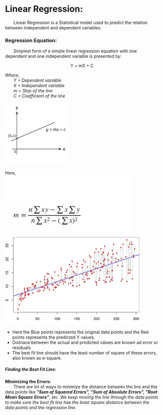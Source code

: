 # Linear Regression:
&nbsp;&nbsp;&nbsp;&nbsp;&nbsp;&nbsp; Linear Regression is a Statistical model used to predict the relation between independent and dependent variables.

### Regression Equation:
&nbsp;&nbsp;&nbsp;&nbsp;&nbsp;&nbsp; Simplest form of a simple linear regression equation with one dependent and one independent variable is presented by:

<div align="center"> Y = mX + C </div>

_Where,_ <br />
&nbsp;&nbsp;&nbsp;&nbsp;&nbsp;&nbsp; _Y = Dependent variable_  <br />
&nbsp;&nbsp;&nbsp;&nbsp;&nbsp;&nbsp; _X = Independent variable_  <br />
&nbsp;&nbsp;&nbsp;&nbsp;&nbsp;&nbsp; _m = Slop of the line_  <br />
&nbsp;&nbsp;&nbsp;&nbsp;&nbsp;&nbsp; _C = Coefficient of the line_  <br />

![Line Graph](https://github.com/prnvvj/Linear-Regression/blob/main/PNG/equation-of-a-straight-line.png)


_Here,_ <br />
![Slope of Line](https://github.com/prnvvj/Linear-Regression/blob/main/PNG/slop%20of%20line.PNG)

![error indication](https://github.com/prnvvj/Linear-Regression/blob/main/PNG/error-indication.PNG)
- Here the Blue points represents the original data points and the Red points represents the predicted Y values.
- Distnace between the actual and predicted values are known ad error or residuals.
- The best fit line should have the least number of square of these errors, also known as e-square.

##### Finding the Best Fit Line:
**Minimizing the Errors:** <br />
&nbsp;&nbsp;&nbsp;&nbsp;&nbsp;&nbsp; There are lot of ways to minimize the distance between the line and the data points like _**"Sum of Squared Errors", "Sum of Absolute Errors", "Root Mean Square Errors"**_, etc.
_We keep moving the line through the data points to make sure the best fit line has the least square distance between the data points and the regression line._


